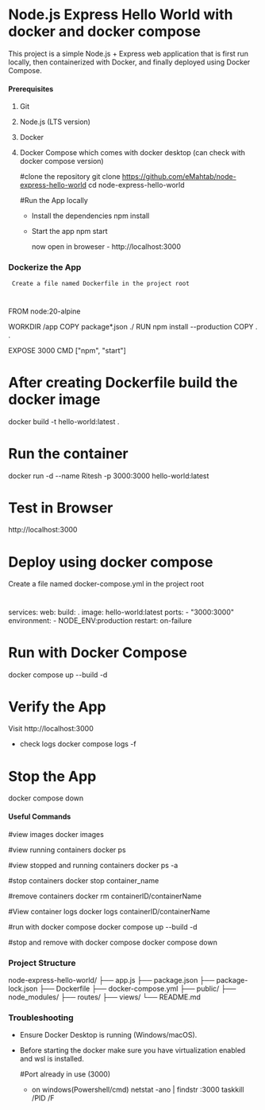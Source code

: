 # Node.js Express Hello World with docker and docker compose

This project is a simple Node.js + Express web application that is first run locally, then containerized with Docker, and finally deployed using Docker Compose.

#### Prerequisites
1. Git

2. Node.js (LTS version)

3. Docker

4. Docker Compose which comes with docker desktop (can check with docker compose version)

   #clone the repository
     git clone https://github.com/eMahtab/node-express-hello-world
      cd node-express-hello-world

    #Run the App locally
    - Install the dependencies
      npm install
  
    - Start the app
      npm start

      now open in broweser - http://localhost:3000
  
 ### Dockerize the App
     Create a file named Dockerfile in the project root

#
FROM node:20-alpine

WORKDIR /app
COPY package*.json ./
RUN npm install --production
COPY . .

EXPOSE 3000
CMD ["npm", "start"] 
#

# After creating Dockerfile build the docker image

docker build -t hello-world:latest .

# Run the container

docker run -d --name Ritesh -p 3000:3000 hello-world:latest

# Test in Browser
http://localhost:3000

# Deploy using docker compose
Create a file named docker-compose.yml in the project root
#
services:
  web:
    build: .
    image: hello-world:latest
    ports:
      - "3000:3000"
    environment:
      - NODE_ENV:production
    restart: on-failure
#

# Run with Docker Compose

docker compose up --build -d

# Verify the App
Visit http://localhost:3000

- check logs
docker compose logs -f

# Stop the App

docker compose down


#### Useful Commands

#view images
docker images

#view running containers
docker ps

#view stopped and running containers
docker ps -a

#stop containers
docker stop container_name

#remove containers
docker rm containerID/containerName

#View container logs
docker logs containerID/containerName

#run with docker compose
docker compose up --build -d

#stop and remove with docker compose
docker compose down

### Project Structure
node-express-hello-world/
├── app.js
├── package.json
├── package-lock.json
├── Dockerfile
├── docker-compose.yml
├── public/
├── node_modules/
├── routes/
├── views/
└── README.md

### Troubleshooting

- Ensure Docker Desktop is running (Windows/macOS).
- Before starting the docker make sure you have virtualization enabled and wsl is installed.

  #Port already in use (3000)
   - on windows(Powershell/cmd)
     netstat -ano | findstr :3000
     taskkill /PID <PID> /F
  




